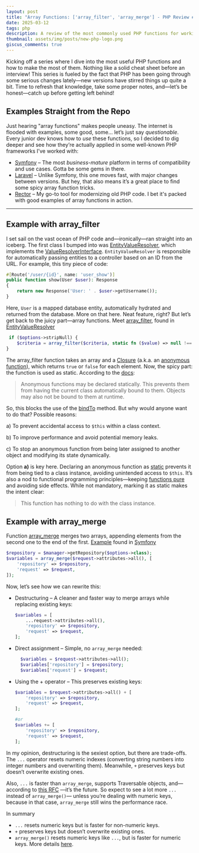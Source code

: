 ```yaml
---
layout: post
title: "Array Functions: ['array_filter', 'array_merge'] - PHP Review #1"
date: 2025-03-12
tags: php
description: A review of the most commonly used PHP functions for working with arrays. When and how to use them optimally.
thumbnail: assets/img/posts/new-php-logo.png
giscus_comments: true
---
```


Kicking off a series where I dive into the most useful PHP functions and how to make the most of them.
Nothing like a solid cheat sheet before an interview! This series is fueled by the fact that PHP has been going through some serious
changes lately—new versions have stirred things up quite a bit.
Time to refresh that knowledge, take some proper notes, and—let’s be honest—catch up
before getting left behind!

## Examples Straight from the Repo

Just hearing "array functions" makes people uneasy. The internet is flooded with examples, some good, some... let’s just say _questionable_.  
Every junior dev knows how to _use_ these functions, so I decided to dig deeper and see how they’re actually applied in some well-known PHP frameworks I’ve worked with:

- [Symfony](https://github.com/symfony/symfony) – The most _business-mature_ platform in terms of compatibility and use cases. Gotta be some gems in there.
- [Laravel](https://github.com/laravel/laravel) – Unlike Symfony, this one moves fast, with major changes between versions. But hey, that also means it’s a great place to find some spicy array function tricks.
- [Rector](https://github.com/rectorphp/rector) – My go-to tool for modernizing old PHP code. I bet it's packed with good examples of array functions in action.

---

## Example with array_filter

I set sail on the vast ocean of PHP code and—ironically—ran straight into an iceberg. The first class I bumped into was [EntityValueResolver](https://github.com/symfony/symfony/blob/7.2/src/Symfony/Bridge/Doctrine/ArgumentResolver/EntityValueResolver.php), which implements the [ValueResolverInterface](https://github.com/symfony/symfony/blob/7.3/src/Symfony/Component/HttpKernel/Controller/ValueResolverInterface.php).
`EntityValueResolver` is responsible for automatically passing entities to a controller based on an ID from the URL. For example, this tiny piece of code:

```php
#[Route('/user/{id}', name: 'user_show')]
public function show(User $user): Response
{
    return new Response('User: ' . $user->getUsername());
}
```

Here, `User` is a mapped database entity, automatically hydrated and returned from the database. More on that here. Neat feature, right? But let’s get back to the juicy part—array functions.
Meet [array_filter](https://www.php.net/manual/en/function.array-filter.php), found in
[EntityValueResolver](https://github.com/symfony/symfony/blob/7.2/src/Symfony/Bridge/Doctrine/ArgumentResolver/EntityValueResolver.php#L178)

```php
 if ($options->stripNull) {
    $criteria = array_filter($criteria, static fn ($value) => null !== $value);
}
```

The array_filter function takes an array
and a [Closure](https://www.php.net/manual/en/class.closure.php) (a.k.a. an [anonymous function](https://www.php.net/manual/en/functions.anonymous.php)),
which returns `true` or `false` for each element. Now, the spicy part: the function is used as static.
According to the [docs](https://www.php.net/manual/en/functions.anonymous.php#functions.anonymous-functions.static):

> Anonymous functions may be declared statically.
> This prevents them from having the current class automatically bound to them.
> Objects may also not be bound to them at runtime.

So, this blocks the use of the [bindTo](https://en.wikipedia.org/wiki/Pure_function) method. But why would anyone want to do that?
Possible reasons:

a) To prevent accidental access to `$this` within a class context.

b) To improve performance and avoid potential memory leaks.

c) To stop an anonymous function from being later assigned to another object and modifying its state dynamically.

Option **a)** is key here. Declaring an anonymous function as [static](https://www.php.net/manual/en/language.oop5.static.php)
prevents it from being tied to a class instance, avoiding unintended access to `$this`.
It’s also a nod to functional programming principles—keeping [functions pure](https://en.wikipedia.org/wiki/Pure_function) and avoiding side effects.
While not mandatory, marking it as static makes the intent clear:

> This function has nothing to do with the class instance.

## Example with array_merge

Function [array_merge](https://www.php.net/manual/en/function.array-merge.php) merges two arrays,
appending elements from the second one to the end of the first. [Example](https://github.com/symfony/symfony/blob/7.2/src/Symfony/Bridge/Doctrine/ArgumentResolver/EntityValueResolver.php#L223) found in [Symfony](https://symfony.com)

```php
$repository = $manager->getRepository($options->class);
$variables = array_merge($request->attributes->all(), [
    'repository' => $repository,
    'request' => $request,
]);
```

Now, let’s see how we can rewrite this:

- Destructuring – A cleaner and faster way to merge arrays while replacing existing keys:
  ```php
  $variables = [
      ...request->attributes->all(),
      'repository' => $repository,
      'request' => $request,
  ];
  ```
- Direct assignment – Simple, no `array_merge` needed:
  ```php
    $variables = $request->attributes->all();
    $variables['repository'] = $repository;
    $variables['request'] = $request;
  ```
- Using the + operator – This preserves existing keys:

  ```php
  $variables = $request->attributes->all() + [
      'repository' => $repository,
      'request' => $request,
  ];

  #or
  $variables += [
      'repository' => $repository,
      'request' => $request,
  ];
  ```

In my opinion, destructuring is the sexiest option, but there are trade-offs.
The `...` operator resets numeric indexes (converting string numbers into integer numbers
and overwriting them). Meanwhile, `+` preserves keys but doesn’t overwrite existing ones.

Also, `...` is faster than `array_merge`, supports Traversable objects,
and—according to [this RFC](https://wiki.php.net/rfc/spread_operator_for_array#advantages_over_array_merge) —it’s the future.
So expect to see a lot more `...` instead of `array_merge()`— unless you’re dealing with numeric keys,
because in that case, `array_merge` still wins the performance race.

In summary

- `...` resets numeric keys but is faster for non-numeric keys.
- `+` preserves keys but doesn’t overwrite existing ones.
- `array_merge()` resets numeric keys like `...`, but is faster for numeric keys. More details [here](https://www.php.net/manual/en/function.array-merge.php#126687).
